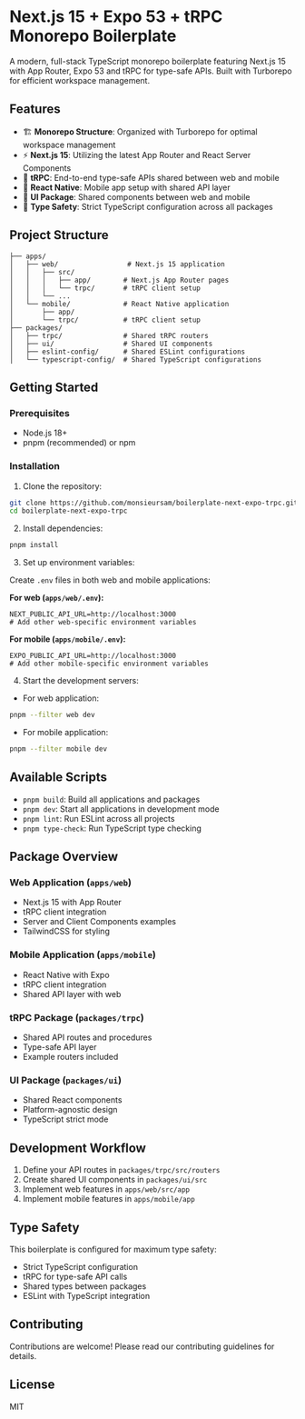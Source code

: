 # Next.js 15 + Expo 53 + tRPC Monorepo Boilerplate

A modern, full-stack TypeScript monorepo boilerplate featuring Next.js 15 with App Router, Expo 53 and tRPC for type-safe APIs. Built with Turborepo for efficient workspace management.

## Features

- 🏗️ **Monorepo Structure**: Organized with Turborepo for optimal workspace management
- ⚡ **Next.js 15**: Utilizing the latest App Router and React Server Components
- 🔄 **tRPC**: End-to-end type-safe APIs shared between web and mobile
- 📱 **React Native**: Mobile app setup with shared API layer
- 🎨 **UI Package**: Shared components between web and mobile
- 🔧 **Type Safety**: Strict TypeScript configuration across all packages

## Project Structure

```
├── apps/
│   ├── web/                 # Next.js 15 application
│   │   ├── src/
│   │   │   ├── app/        # Next.js App Router pages
│   │   │   └── trpc/       # tRPC client setup
│   │   └── ...
│   └── mobile/             # React Native application
│       ├── app/
│       └── trpc/           # tRPC client setup
├── packages/
│   ├── trpc/               # Shared tRPC routers
│   ├── ui/                 # Shared UI components
│   ├── eslint-config/      # Shared ESLint configurations
│   └── typescript-config/  # Shared TypeScript configurations
```

## Getting Started

### Prerequisites

- Node.js 18+
- pnpm (recommended) or npm

### Installation

1. Clone the repository:
```bash
git clone https://github.com/monsieursam/boilerplate-next-expo-trpc.git
cd boilerplate-next-expo-trpc
```

2. Install dependencies:
```bash
pnpm install
```

3. Set up environment variables:

Create `.env` files in both web and mobile applications:

**For web (`apps/web/.env`):**
```env
NEXT_PUBLIC_API_URL=http://localhost:3000
# Add other web-specific environment variables
```

**For mobile (`apps/mobile/.env`):**
```env
EXPO_PUBLIC_API_URL=http://localhost:3000
# Add other mobile-specific environment variables
```

4. Start the development servers:

- For web application:
```bash
pnpm --filter web dev
```

- For mobile application:
```bash
pnpm --filter mobile dev
```

## Available Scripts

- `pnpm build`: Build all applications and packages
- `pnpm dev`: Start all applications in development mode
- `pnpm lint`: Run ESLint across all projects
- `pnpm type-check`: Run TypeScript type checking

## Package Overview

### Web Application (`apps/web`)
- Next.js 15 with App Router
- tRPC client integration
- Server and Client Components examples
- TailwindCSS for styling

### Mobile Application (`apps/mobile`)
- React Native with Expo
- tRPC client integration
- Shared API layer with web

### tRPC Package (`packages/trpc`)
- Shared API routes and procedures
- Type-safe API layer
- Example routers included

### UI Package (`packages/ui`)
- Shared React components
- Platform-agnostic design
- TypeScript strict mode

## Development Workflow

1. Define your API routes in `packages/trpc/src/routers`
2. Create shared UI components in `packages/ui/src`
3. Implement web features in `apps/web/src/app`
4. Implement mobile features in `apps/mobile/app`

## Type Safety

This boilerplate is configured for maximum type safety:

- Strict TypeScript configuration
- tRPC for type-safe API calls
- Shared types between packages
- ESLint with TypeScript integration

## Contributing

Contributions are welcome! Please read our contributing guidelines for details.

## License

MIT
